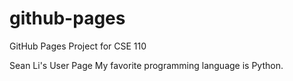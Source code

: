 # github-pages
GitHub Pages Project for CSE 110

Sean Li's User Page
My favorite programming language is Python.
